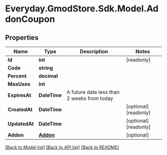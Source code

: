 # Everyday.GmodStore.Sdk.Model.AddonCoupon
## Properties

Name | Type | Description | Notes
------------ | ------------- | ------------- | -------------
**Id** | **int** |  | [readonly] 
**Code** | **string** |  | 
**Percent** | **decimal** |  | 
**MaxUses** | **int** |  | 
**ExpiresAt** | **DateTime** | A future date less than 2 weeks from today | 
**CreatedAt** | **DateTime** |  | [optional] [readonly] 
**UpdatedAt** | **DateTime** |  | [optional] [readonly] 
**Addon** | [**Addon**](Addon.md) |  | [optional] 

[[Back to Model list]](../README.md#documentation-for-models) [[Back to API list]](../README.md#documentation-for-api-endpoints) [[Back to README]](../README.md)

